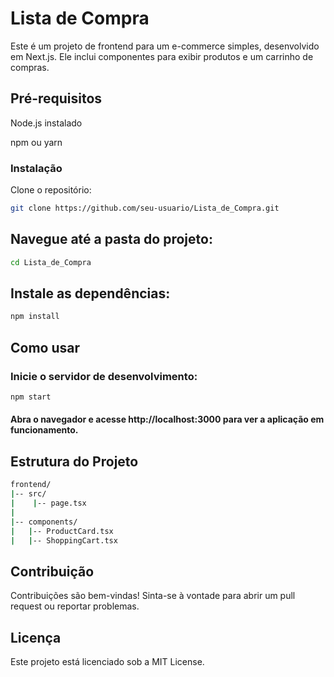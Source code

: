 # Lista de Compra

Este é um projeto de frontend para um e-commerce simples, desenvolvido em Next.js. Ele inclui componentes para exibir produtos e um carrinho de compras.

## Pré-requisitos
Node.js instalado

npm ou yarn

### Instalação
Clone o repositório:
```sh
git clone https://github.com/seu-usuario/Lista_de_Compra.git
```
## Navegue até a pasta do projeto:
```sh
cd Lista_de_Compra
```
## Instale as dependências:
```sh
npm install
```
## Como usar

### Inicie o servidor de desenvolvimento:

```sh
npm start
```
#### Abra o navegador e acesse http://localhost:3000 para ver a aplicação em funcionamento.

## Estrutura do Projeto
```sh
frontend/
|-- src/
|    |-- page.tsx
|   
|-- components/
|   |-- ProductCard.tsx
|   |-- ShoppingCart.tsx

```

## Contribuição
Contribuições são bem-vindas! Sinta-se à vontade para abrir um pull request ou reportar problemas.

## Licença
Este projeto está licenciado sob a MIT License.